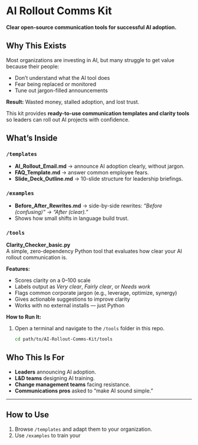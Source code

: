 # AI Rollout Comms Kit  
**Clear open-source communication tools for successful AI adoption.**  

## Why This Exists  
Most organizations are investing in AI, but many struggle to get value because their people:  
- Don’t understand what the AI tool does
- Fear being replaced or monitored
- Tune out jargon-filled announcements

**Result:** Wasted money, stalled adoption, and lost trust.  

This kit provides **ready-to-use communication templates and clarity tools** so leaders can roll out AI projects with confidence.  

## What’s Inside  

### `/templates`  
- **AI_Rollout_Email.md** → announce AI adoption clearly, without jargon.
- **FAQ_Template.md** → answer common employee fears.
- **Slide_Deck_Outline.md** → 10-slide structure for leadership briefings.

### `/examples`  
- **Before_After_Rewrites.md** → side-by-side rewrites: *“Before (confusing)” → “After (clear).”*  
- Shows how small shifts in language build trust.  

### `/tools`

**Clarity_Checker_basic.py**  
A simple, zero-dependency Python tool that evaluates how clear your AI rollout communication is.  

**Features:**  
- Scores clarity on a 0–100 scale  
- Labels output as *Very clear*, *Fairly clear*, or *Needs work*  
- Flags common corporate jargon (e.g., leverage, optimize, synergy)  
- Gives actionable suggestions to improve clarity  
- Works with no external installs — just Python  

**How to Run It:**  

1. Open a terminal and navigate to the `/tools` folder in this repo.  
   ```bash
   cd path/to/AI-Rollout-Comms-Kit/tools

## Who This Is For  
- **Leaders** announcing AI adoption.  
- **L&D teams** designing AI training.  
- **Change management teams** facing resistance.  
- **Communications pros** asked to “make AI sound simple.”  

---

## How to Use  
1. Browse `/templates` and adapt them to your organization.  
2. Use `/examples` to train your
